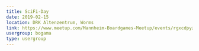 ```yaml
---
title: SciFi-Day
date: 2019-02-15
location: DRK Altenzentrum, Worms
link: https://www.meetup.com/Mannheim-Boardgames-Meetup/events/rgxcdpyzdbtb/
usergroup: bogama
type: usergroup
---
```

